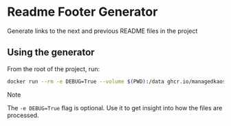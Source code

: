 # Readme Footer Generator

Generate links to the next and previous README files in the project

## Using the generator

From the root of the project, run:

```bash
docker run --rm -e DEBUG=True --volume $(PWD):/data ghcr.io/managedkaos/readme-footer-generator:main
```

> [!NOTE]
> The `-e DEBUG=True` flag is optional.  Use it to get insight into how the files are processed.
